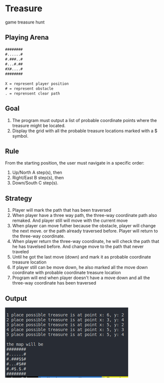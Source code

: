 # Treasure

game treasure hunt

## Playing Arena

```
########
#......#
#.###..#
#...#.##
#X#....#
########

X = represent player position
# = represent obstacle
. = reprensent clear path
```

## Goal

1. The program must output a list of probable coordinate points where the treasure might be located.
2. Display the grid with all the probable treasure locations marked with a $ symbol.

## Rule

From the starting position, the user must navigate in a specific order:
1. Up/North A step(s), then
2. Right/East B step(s), then
3. Down/South C step(s).

## Strategy

1. Player will mark the path that has been traversed
2. When player have a three way path, the three-way coordinate path also remaked. And player still will move with the current move
3. When player can move futher because the obstacle, player will change the next move. or the path already traversed before. Player will return to the three-way coordinate.
4. When player return the three-way coordinate, he will check the path that he has travelsed before. And change move to the path that never traveled
5. Until he got the last move (down) and mark it as probable coordinate treasure location
6. If player still can be move down, he also marked all the move down coordinate with probable coordinate treasure location
7. Program will end when player doesn't have a move down and all the three-way coordinate has been traversed

## Output

![output](./assets/images/treasure.png)
